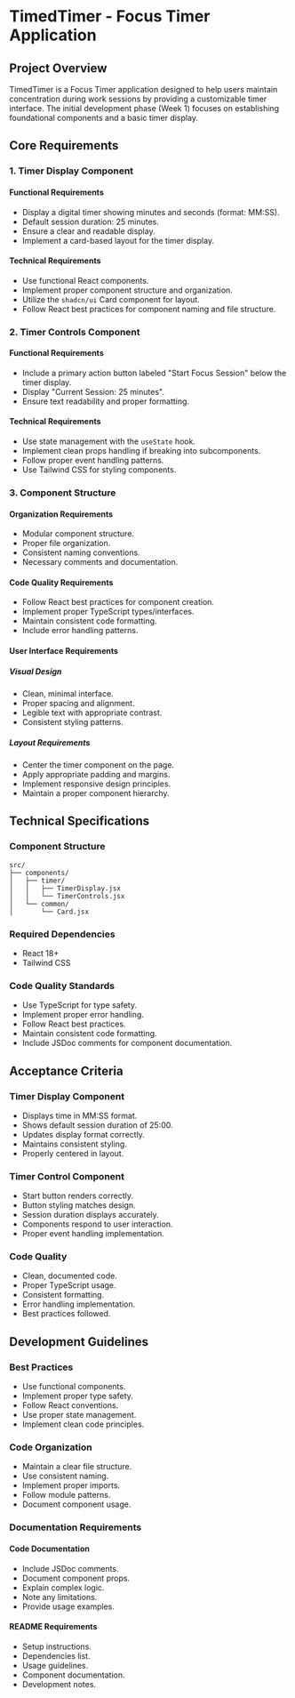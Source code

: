 # TimedTimer - Focus Timer Application

## Project Overview
TimedTimer is a Focus Timer application designed to help users maintain concentration during work sessions by providing a customizable timer interface. The initial development phase (Week 1) focuses on establishing foundational components and a basic timer display.

## Core Requirements

### 1. Timer Display Component
#### Functional Requirements
- Display a digital timer showing minutes and seconds (format: MM:SS).
- Default session duration: 25 minutes.
- Ensure a clear and readable display.
- Implement a card-based layout for the timer display.

#### Technical Requirements
- Use functional React components.
- Implement proper component structure and organization.
- Utilize the `shadcn/ui` Card component for layout.
- Follow React best practices for component naming and file structure.

### 2. Timer Controls Component
#### Functional Requirements
- Include a primary action button labeled "Start Focus Session" below the timer display.
- Display "Current Session: 25 minutes".
- Ensure text readability and proper formatting.

#### Technical Requirements
- Use state management with the `useState` hook.
- Implement clean props handling if breaking into subcomponents.
- Follow proper event handling patterns.
- Use Tailwind CSS for styling components.

### 3. Component Structure
#### Organization Requirements
- Modular component structure.
- Proper file organization.
- Consistent naming conventions.
- Necessary comments and documentation.

#### Code Quality Requirements
- Follow React best practices for component creation.
- Implement proper TypeScript types/interfaces.
- Maintain consistent code formatting.
- Include error handling patterns.

#### User Interface Requirements
##### Visual Design
- Clean, minimal interface.
- Proper spacing and alignment.
- Legible text with appropriate contrast.
- Consistent styling patterns.

##### Layout Requirements
- Center the timer component on the page.
- Apply appropriate padding and margins.
- Implement responsive design principles.
- Maintain a proper component hierarchy.

## Technical Specifications

### Component Structure
```
src/
├── components/
│   ├── timer/
│   │   ├── TimerDisplay.jsx
│   │   └── TimerControls.jsx
│   └── common/
│       └── Card.jsx
```

### Required Dependencies
- React 18+
- Tailwind CSS

### Code Quality Standards
- Use TypeScript for type safety.
- Implement proper error handling.
- Follow React best practices.
- Maintain consistent code formatting.
- Include JSDoc comments for component documentation.

## Acceptance Criteria

### Timer Display Component
- Displays time in MM:SS format.
- Shows default session duration of 25:00.
- Updates display format correctly.
- Maintains consistent styling.
- Properly centered in layout.

### Timer Control Component
- Start button renders correctly.
- Button styling matches design.
- Session duration displays accurately.
- Components respond to user interaction.
- Proper event handling implementation.

### Code Quality
- Clean, documented code.
- Proper TypeScript usage.
- Consistent formatting.
- Error handling implementation.
- Best practices followed.

## Development Guidelines

### Best Practices
- Use functional components.
- Implement proper type safety.
- Follow React conventions.
- Use proper state management.
- Implement clean code principles.

### Code Organization
- Maintain a clear file structure.
- Use consistent naming.
- Implement proper imports.
- Follow module patterns.
- Document component usage.

### Documentation Requirements
#### Code Documentation
- Include JSDoc comments.
- Document component props.
- Explain complex logic.
- Note any limitations.
- Provide usage examples.

#### README Requirements
- Setup instructions.
- Dependencies list.
- Usage guidelines.
- Component documentation.
- Development notes.

